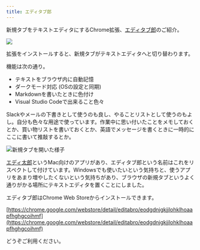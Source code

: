 ```yaml
---
title: エディタブ郎
---
```

新規タブをテキストエディタにするChrome拡張、[エディタブ郎](https://chrome.google.com/webstore/detail/editabro/eodgdnjgkjjlohklhoaapfhghgcoihmf)のご紹介。

![](https://lh3.googleusercontent.com/docs/ADP-6oEKqjSz1s0dilzV8I677IZDmCt2_ueCMCobgkREVqgNv9vGQVKbZ12EqjLkNcJoYnMShyV8YAqW2kuUYRUwXw7Agb_8z7LuQTYMz1RjH-t1jR9vMLvwQKoUBPpeYORwo-tzVporekqhmNs8_J3BuJUoJsuLCprG9GeRboI9gpPIaV1BgWcu4LBFbuO3n_-9qxoJtqFCw1UDWlh1muXqvFqL5uD2rdW8M5HbbNlqPUoCA0Lxmi-xtfouXyJGToUTkwDgPOMNNdpQfMS1kCGvOU2J6AMkm1Ji7REY66IAs_2mZE-qt3hKCDlEATQv9wSispOFjEBfA-UvfiL8oY84j2xW9DEAyyfLVVeXGavlZmdTTh1kDcXIPKPILCo4K1AC0QAM7dh1iHQRoKLjYP_vTqsDoJ-9wfZj-ifCg_6ZmR1zLxdEzl0iGYGUVcqE05tSML6yX3U19zDPXCNKbCItSIjZvx5rB1w-Y-qkQeddMLTkXXE3ALuWU3LBdsRR4nwimik-2ELSj41aFL41S7-4IGSlUBgKI2HF6N9KYJMdA8rMfWm_wxMfDkwm7cx14PBeLUAupei57LZkok0e_R7bG9zMjkIg9tyb7T2btX_FOKDmsbxnjOehfac2iCUmlAF1O5E4PMxjG6UZZfy9wlTq1RWhtNQ7DaGjHsSSGmMvekwPsC2HRNktbnYk5e1KPya_Qe2I-0p8kAqCRwAFWTsk_feAzSqllhYDNKuhpTrU2o-GTD2wyppmSxVgijG7eRR3jsAf8sLepAMlRF0LtoNI1WUxcWPs6XP5IVCAgA5Qu0hcCPb1DAk6S3qIvu17eMIJEP-JtyoiVQRQhZlENX3En978baVy7p-4aF368dxwr9kIYEjRm_kVrmmh6jGJa2IieXJannp75SFzODgxM6Ex4Y1RDXVqQfxlucdx4sk2lqULGCmkPr-_BziZaJzXPEsAUuHvFZ6AuvJad-T_8aRmRjTptD2fI78gTYxJnuXbrq8WbZ-VC7uN8gijE3MiMGHV94q3SVQeP9TVphozR05uZPn_S6dULd8sHYEsRCqf3519sV3TAqGobiAdt47QdcuI4kWObhkOQqmrcoFx9Dhf4GVgEla9XNTi28w-5y291RlmLjsk_kHW612sDCxwKHX7xP396X0zBW4fk41a2aoJDY9YyKWLHaIEEMCqMAz8m8gb8GfquAizoXCM3qo1VRb36AZi_ELPO4VQRTJPnmb2Z7HAevL8sVvRl75Usx_QOBY3vWGw3w)

拡張をインストールすると、新規タブがテキストエディタへと切り替わります。

機能は次の通り。

*   テキストをブラウザ内に自動記憶
*   ダークモード対応 (OSの設定と同期)
*   Markdownを書いたときに色付け
*   Visual Studio Codeで出来ること色々

Slackやメールの下書きとして使うのも良し、やることリストとして使うのもよし。自分も色々な用途で使っています。作業中に思い付いたことをメモしておくとか、買い物リストを書いておくとか、英語でメッセージを書くときに一時的にここに書いて推敲するとか。

![](https://lh3.googleusercontent.com/docs/ADP-6oHmcbD5uPut5NBecOJrL1p_pWYWM0g8SK9NNHfhy1Ym8WzKQDb7HALqLAbpqqPPhodAUlSbDGtADcHt7xpNKhE_vr-PJ_49YsWHLzmXEhOsfXgY2B9gP3ntmEq_NhO_Fr_wTfXWGFdYyEGcPTKflFrFVPFZvaM7kTcO6vD6Pjemexal1UauIemn-baiZN9ZNem3nmcJXkPnO3PQ9mzmX6lBMnK5vs5SQXClUGac7DypbxtroZDyAJJGCtlvrl0tgM1MyF9_-SUXELC8GkcYH-bJ7lsoi5dk66A6liowTkXq2fZTATyLZaZOjrgLlr47nqIwMqepAGC0yRNFdnr-3HTxXeRVURmkIe8PdxPIBXdHIe9Lfxg6OOqztKjgefIAd5-uAKNzjoRi3kGW4qbcSgWoPCjAY9MathRBKEhQoWx9zVVntF_lLDkid11uW2MAQRgH4Lh3GijPxoA8SJ-MoWhrOT6ieLTOVfwMwvex_boEwEL2Hvdos0QCUdjEYT9l1TGF1sHaEFfipgoRyXlci5srtFJQjRoyq8Gf9-zZBB7kuFpiEQAh1f3TG5-Qe5hnCPWKEBhdKghfhWGq4TTi5LqMwNEuFer_VSfvPkOme-XYoe3t5P_srfqcneRBnXz4LqgV6HWyqOcQ2nCr171JfY5IUdZxGuD-KYfLvJttu6mojokMHwUvkJ-Cda4jkqvN2HQ-aCGj8Fx7vniigbAI8Jo4jbvkU-jxw25pnGm33RcrBfq0GlaGNeMM8eYZrZJXZPNwXwM-MfgZKIVzsNuqJH5gIDt0yrPcwkUqGRcJAK50digBNhNgHwd_5cFJl-40oWTDUbpL_saUhtyQ-dsh2r_Em3wGmlBgG8A9WIELCpjeVvX03ynF4IwaMY4xTHnJqKDoYy4TaH3HqTH2eiIPKJJrM5jgWWt7I9kvCR3wF8e0LeKdvRQDhGTST7g0H5JpJnnkiaN4gNnQchhZ6Xf0LvSO2H0a6VUUzGDyGnQzOA98xjqpYKWxh40BN78ceN3faMX6ADnaqKtu0humm8ZGaV-IKolHp3F0SUQ-W21XZETulaZgXAoNvqMXaYoHQaib_t57gB-RrxXKjj1EXtHXDTk_HsriUNNwJ1y0KVmDEzFVNHG_Ci_sXLQZrHTRLeCriQtvpVIDt9dKoaM-MqW8PVxwzXSxw8p0IvhtvIaKcG8ovYCQYU940_ijp7yMBP-MRUyPcFunUBy2t0F_kcSQbbCYch2NYgAAWU8X_4T8DvObOstRCg "新規タブを開いた様子")

[エディ太郎](https://editaro.com/)というMac向けのアプリがあり、エディタブ郎という名前はこれをリスペクトして付けています。Windowsでも使いたいという気持ちと、使うアプリをあまり増やしたくないという気持ちがあり、ブラウザの新規タブというよく通りがかる場所にテキストエディタを置くことにしました。

エディタブ郎はChrome Web Storeからインストールできます。

[https://chrome.google.com/webstore/detail/editabro/eodgdnjgkjjlohklhoaapfhghgcoihmf](https://chrome.google.com/webstore/detail/editabro/eodgdnjgkjjlohklhoaapfhghgcoihmf)

どうぞご利用ください。
